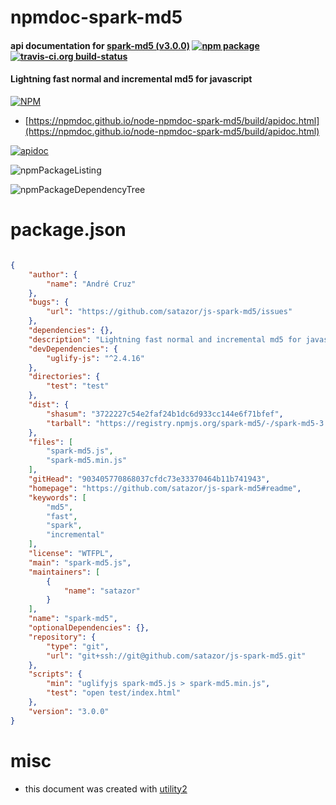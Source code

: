 # npmdoc-spark-md5

#### api documentation for  [spark-md5 (v3.0.0)](https://github.com/satazor/js-spark-md5#readme)  [![npm package](https://img.shields.io/npm/v/npmdoc-spark-md5.svg?style=flat-square)](https://www.npmjs.org/package/npmdoc-spark-md5) [![travis-ci.org build-status](https://api.travis-ci.org/npmdoc/node-npmdoc-spark-md5.svg)](https://travis-ci.org/npmdoc/node-npmdoc-spark-md5)

#### Lightning fast normal and incremental md5 for javascript

[![NPM](https://nodei.co/npm/spark-md5.png?downloads=true&downloadRank=true&stars=true)](https://www.npmjs.com/package/spark-md5)

- [https://npmdoc.github.io/node-npmdoc-spark-md5/build/apidoc.html](https://npmdoc.github.io/node-npmdoc-spark-md5/build/apidoc.html)

[![apidoc](https://npmdoc.github.io/node-npmdoc-spark-md5/build/screenCapture.buildCi.browser.%252Ftmp%252Fbuild%252Fapidoc.html.png)](https://npmdoc.github.io/node-npmdoc-spark-md5/build/apidoc.html)

![npmPackageListing](https://npmdoc.github.io/node-npmdoc-spark-md5/build/screenCapture.npmPackageListing.svg)

![npmPackageDependencyTree](https://npmdoc.github.io/node-npmdoc-spark-md5/build/screenCapture.npmPackageDependencyTree.svg)



# package.json

```json

{
    "author": {
        "name": "André Cruz"
    },
    "bugs": {
        "url": "https://github.com/satazor/js-spark-md5/issues"
    },
    "dependencies": {},
    "description": "Lightning fast normal and incremental md5 for javascript",
    "devDependencies": {
        "uglify-js": "^2.4.16"
    },
    "directories": {
        "test": "test"
    },
    "dist": {
        "shasum": "3722227c54e2faf24b1dc6d933cc144e6f71bfef",
        "tarball": "https://registry.npmjs.org/spark-md5/-/spark-md5-3.0.0.tgz"
    },
    "files": [
        "spark-md5.js",
        "spark-md5.min.js"
    ],
    "gitHead": "903405770868037cfdc73e33370464b11b741943",
    "homepage": "https://github.com/satazor/js-spark-md5#readme",
    "keywords": [
        "md5",
        "fast",
        "spark",
        "incremental"
    ],
    "license": "WTFPL",
    "main": "spark-md5.js",
    "maintainers": [
        {
            "name": "satazor"
        }
    ],
    "name": "spark-md5",
    "optionalDependencies": {},
    "repository": {
        "type": "git",
        "url": "git+ssh://git@github.com/satazor/js-spark-md5.git"
    },
    "scripts": {
        "min": "uglifyjs spark-md5.js > spark-md5.min.js",
        "test": "open test/index.html"
    },
    "version": "3.0.0"
}
```



# misc
- this document was created with [utility2](https://github.com/kaizhu256/node-utility2)

